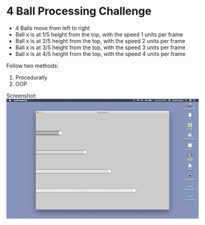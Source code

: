 # 4 Ball Processing Challenge

- 4 Balls move from left to right
- Ball x is at 1/5 height from the top, with the speed 1 units per frame
- Ball x is at 2/5 height from the top, with the speed 2 units per frame
- Ball x is at 3/5 height from the top, with the speed 3 units per frame
- Ball x is at 4/5 height from the top, with the speed 4 units per frame


Follow two methods:
1. Procedurally
2. OOP

Screenshot:
<img src="docs/procedural.png"/>